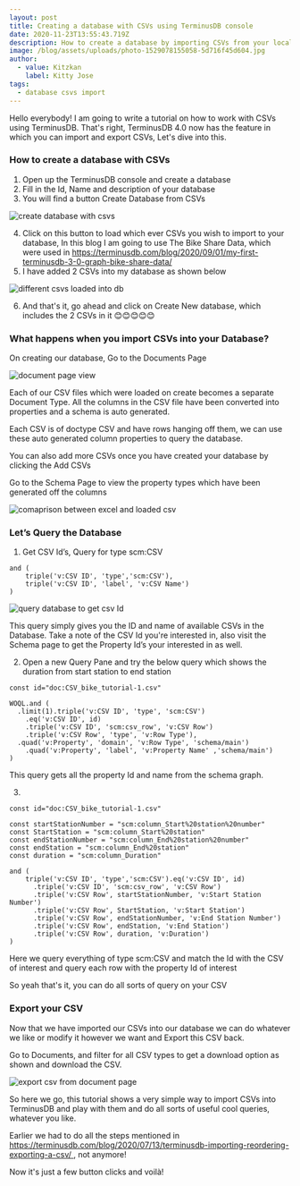 ```yaml
---
layout: post
title: Creating a database with CSVs using TerminusDB console
date: 2020-11-23T13:55:43.719Z
description: How to create a database by importing CSVs from your local file system
image: /blog/assets/uploads/photo-1529078155058-5d716f45d604.jpg
author:
  - value: Kitzkan
    label: Kitty Jose
tags:
  - database csvs import
---
```

Hello everybody! I am going to write a tutorial on how to work with CSVs using TerminusDB. That's right, TerminusDB 4.0 now has the feature in which you can import and export CSVs, Let's dive into this.

### How to create a database with CSVs

1. Open up the TerminusDB console and create a database
2. Fill in the Id, Name and description of your database
3. You will find a button Create Database from CSVs

![create database with csvs](/blog/assets/uploads/1-createdb.png "create database with csvs")

4. Click on this button to load which ever CSVs you wish to import to your database, In this blog I am going to use The Bike Share Data, which were used in[](https://terminusdb.com/blog/2020/09/01/my-first-terminusdb-3-0-graph-bike-share-data/) <https://terminusdb.com/blog/2020/09/01/my-first-terminusdb-3-0-graph-bike-share-data/>
5. I have added 2 CSVs into my database as shown below

![different csvs loaded into db](/blog/assets/uploads/2-createdbwithcsvpreview.png "different csvs loaded into db")

6. And that's it, go ahead and click on Create New database, which includes the 2 CSVs in it 😊😊😊😊😊

### **What happens when you import CSVs into your Database?**

On creating our database, Go to the Documents Page

![document page view](/blog/assets/uploads/2-dbdocumentpage.png "document page view")

Each of our CSV files which were loaded on create becomes a separate Document Type. All the columns in the CSV file have been converted into properties and a schema is auto generated.

Each CSV is of doctype CSV and have rows hanging off them, we can use these auto generated column properties to query the database.

You can also add more CSVs once you have created your database by clicking the Add CSVs

Go to the Schema Page to view the property types which have been generated off the columns

![comaprison between excel and loaded csv](/blog/assets/uploads/3-trasnformcsvtoproperties.png "comaprison between excel and loaded csv")

### Let’s Query the Database

1. Get CSV Id’s, Query for type scm:CSV

```
and (
    triple('v:CSV ID', 'type','scm:CSV'),
    triple('v:CSV ID', 'label', 'v:CSV Name')
)
```

![query database to get csv Id](/blog/assets/uploads/4-querycsvid.png "query database to get csv Id")

This query simply gives you the ID and name of available CSVs in the Database. Take a note of the CSV Id you're interested in, also visit the Schema page to get the Property Id’s your interested in as well.

2. Open a new Query Pane and try the below query which shows the duration from start station to end station

```
const id="doc:CSV_bike_tutorial-1.csv"

WOQL.and (
  .limit(1).triple('v:CSV ID', 'type', 'scm:CSV')
    .eq('v:CSV ID', id)
    .triple('v:CSV ID', 'scm:csv_row', 'v:CSV Row')
    .triple('v:CSV Row', 'type', 'v:Row Type'),
  .quad('v:Property', 'domain', 'v:Row Type', 'schema/main')
    .quad('v:Property', 'label', 'v:Property Name' ,'schema/main')
)
```

This query gets all the property Id and name from the schema graph.

3.

```
const id="doc:CSV_bike_tutorial-1.csv"

const startStationNumber = "scm:column_Start%20station%20number"
const StartStation = "scm:column_Start%20station"
const endStationNumber = "scm:column_End%20station%20number"
const endStation = "scm:column_End%20station"
const duration = "scm:column_Duration"

and (
	triple('v:CSV ID', 'type','scm:CSV').eq('v:CSV ID', id)
      .triple('v:CSV ID', 'scm:csv_row', 'v:CSV Row')
      .triple('v:CSV Row', startStationNumber, 'v:Start Station Number')
      .triple('v:CSV Row', StartStation, 'v:Start Station')
      .triple('v:CSV Row', endStationNumber, 'v:End Station Number')
      .triple('v:CSV Row', endStation, 'v:End Station')
      .triple('v:CSV Row', duration, 'v:Duration')
)
```

Here we query everything of type scm:CSV and match the Id with the CSV of interest and query each row with the property Id of interest

So yeah that's it, you can do all sorts of query on your CSV

### Export your CSV

Now that we have imported our CSVs into our database we can do whatever we like or modify it however we want and Export this CSV back.

Go to Documents, and filter for all CSV types to get a download option as shown and download the CSV.

![export csv from document page ](/blog/assets/uploads/5-export.png "export csv from document page ")

So here we go, this tutorial shows a very simple way to import  CSVs into TerminusDB and play with them and do all sorts of useful cool queries, whatever you like.

Earlier we had to do all the steps mentioned in [https://terminusdb.com/blog/2020/07/13/terminusdb-importing-reordering-exporting-a-csv/ ](https://terminusdb.com/blog/2020/07/13/terminusdb-importing-reordering-exporting-a-csv/), not anymore!

Now it's just a few button clicks and voilà!
